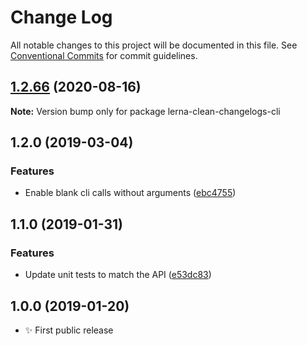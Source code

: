 # Change Log

All notable changes to this project will be documented in this file.
See [Conventional Commits](https://conventionalcommits.org) for commit guidelines.

## [1.2.66](https://gitlab.com/codsen/codsen/compare/lerna-clean-changelogs-cli@1.2.65...lerna-clean-changelogs-cli@1.2.66) (2020-08-16)

**Note:** Version bump only for package lerna-clean-changelogs-cli





## 1.2.0 (2019-03-04)

### Features

- Enable blank cli calls without arguments ([ebc4755](https://gitlab.com/codsen/codsen/commit/ebc4755))

## 1.1.0 (2019-01-31)

### Features

- Update unit tests to match the API ([e53dc83](https://gitlab.com/codsen/codsen/commit/e53dc83))

## 1.0.0 (2019-01-20)

- ✨ First public release
